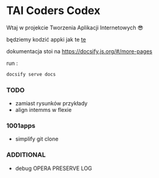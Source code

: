 # TAI Coders Codex
Wtaj w projekcie Tworzenia Aplikacji Internetowych 😎

będziemy kodzić appki jak te [te](https://taicoders.github.io/1001apps/)

dokumentacja stoi na 
https://docsify.js.org/#/more-pages

run : 
```bash
docsify serve docs
```
###  TODO
- zamiast rysunków przykłady
- align intemms w flexie

### 1001apps
- simplify git clone


### ADDITIONAL 
- debug OPERA PRESERVE LOG